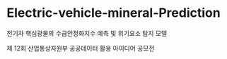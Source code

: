 # Electric-vehicle-mineral-Prediction

전기차 핵심광물의 수급안정화지수 예측 및 위기요소 탐지 모델

제 12회 산업통상자원부 공공데이터 활용 아이디어 공모전
